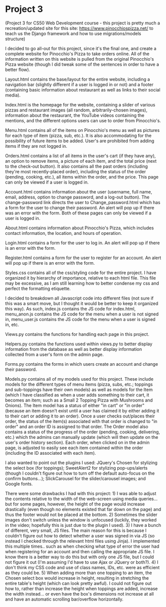 # Project 3

(Project 3 for CS50 Web Development course - this project is pretty much a recreation/updated site for this site: https://www.pinocchiospizza.net/ to teach us the Django framework and how to use migrations/models structure)


I decided to go all-out for this project, since it's the final one, and create a complete website for Pinocchio's Pizza to take orders online. All of the information written on this website is pulled from the original Pinocchio's Pizza website (though I did tweak some of the sentences in order to have a better flow).

Layout.html contains the base/layout for the entire website, including a navigation bar (slightly different if a user is logged in or not) and a footer (containing basic information about restaurant as well as links to their social media).

Index.html is the homepage for the website, containing a slider of various pizzas and restaurant images (all random, arbitrarily-chosen images), information about the restaurant, the YouTube videos containing the mentions, and the different options users can use to order from Pinocchio's.

Menu.html contains all of the items on Pinocchio's menu as well as pictures for each type of item (pizza, sub, etc.). It is also accommodating for the possibility of future items to be added. User's are prohibited from adding items if they are not logged in.

Orders.html contains a list of all items in the user's cart (if they have any), an option to remove items, a picture of each item, and the total price (next to the check-out button). It also contains all the past orders (including they're most recently-placed order), including the status of the order (pending, cooking, etc.), all items within the order, and the price. This page can only be viewed if a user is logged in.

Account.html contains information about the user (username, full name, email, address, option to change password, and a log-out button).  The change-password link directs the user to Change_password.html which has a form for the user to change their password. An alert will pop up if there was an error with the form. Both of these pages can only be viewed if a user is logged in.

About.html contains information about Pinocchio's Pizza, which includes contact information, the location, and hours of operation.

Login.html contains a form for the user to log in. An alert will pop up if there is an error with the form.

Register.html contains a form for the user to register for an account. An alert will pop up if there is an error with the form.

Styles.css contains all of the css/styling code for the entire project. I have organized it by hierarchy of importance, relative to each html file. This file may be excessive, as I am still learning how to better condense my css and perfect the formatting etiquette.

I decided to breakdown all Javascript code into different files (not sure if this was a smart move, but I thought it would be better to keep it organized this way). As such, index.js contains the JS code for index.html, menu_anon.js contains the JS code for the menu when a user is not signed in, menu_user.js contains the JS code for the menu when a user is signed in, etc.

Views.py contains the functions for handling each page in this project.

Helpers.py contains the functions used within views.py to better display information from the database as well as better display information collected from a user's form on the admin page.

Forms.py contains the forms in which users create an account and change their password.

Models.py contains all of my models used for this project. These include models for the different types of menu items (pizza, subs, etc.; toppings and sub-toppings have their own models) as well as models for the Item (which I have classified as when a user adds something to their cart, it becomes an item; such as a Small 2 Topping Pizza with Mushrooms and Onions). The Item model has a status of either "in cart" or "in order" (because an item doesn't exist until a user has claimed it by either adding it to their cart or adding it to an order). Once a user checks out/places their order, the status of the item(s) associated with that order is changed to "in order" and an order ID is assigned to that order. The Order model also contains a status of the progress of the order (pending, cooking, delivering, etc.) which the admins can manually update (which will then update on the user's order history section). Each order, when clicked on in the admin page, is adjusted to easily see each item contained within the order (including the ID associated with each item).

I also wanted to point out the plugins I used: JQuery's Chosen for stylizing the select box (for toppings); SweetAlert2 for stylizing pop-ups/alerts (though I couldn't figure out how to turn off the default auto-focus on the confirm buttons...); SlickCarousel for the slider/carousel images; and Google fonts.

There were some drawbacks I had with this project: 1) I was able to adjust the contents relative to the width of the web-screen using media queries... but for some pages, however, the height of the page would increase drastically (even though no elements existed that far down on the page) and thus the footer would not be placed at the bottom. 2) Sometimes the slider images don't switch unless the window is unfocused (luckily, they worked in the video; hopefully this is just due to the plugin I used). 3) I have a bunch of different, very small, JS files. The main reason for this is because I couldn't figure out how to detect whether a user was signed in via JS (so instead I checked through the relevant html files using Jinja). I implemented this multiple times.. such as when checking what type of error the user had when registering for an account and then calling the appropriate JS file. I know there is a better way to do this but with only one JS file, but I could not figure it out (I'm assuming I'd have to use Ajax or JQuery or both?). 4) I don't think my CSS code and use of class names, IDs, etc. were as efficient as they could be. 5) When adding more than one topping to an item, the Chosen select box would increase in height, resulting in stretching the entire table's height (which can look pretty awful). I could not figure out how to, rather than increase the height when toppings are added, increase the width instead... or even have the box's dimensions not increase at all and have an automatic scrolling bar/overflow horizontally.
